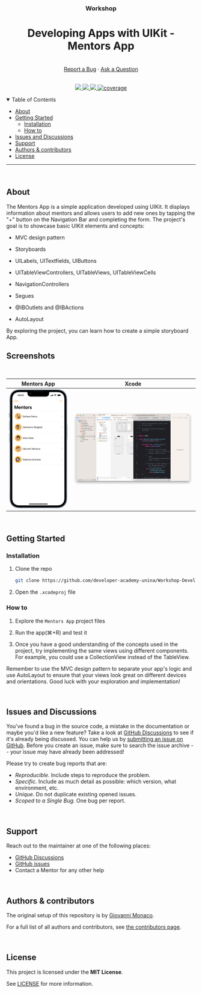 <div align="center">
  <h3>Workshop</h3>
  <h1>Developing Apps with UIKit - Mentors App</h1>
  <br />
    <a href="https://github.com/developer-academy-unina/Workshop-Developing-Apps-with-UIKit/issues/new?assignees=&labels=bug&template=01_BUG_REPORT.md&title=bug%3A+">Report a Bug</a>
  ·
  <a href="https://github.com/developer-academy-unina/Workshop-Developing-Apps-with-UIKit/discussions">Ask a Question</a>
  
</div>
  <br />
<p align="center">
  <a href="#" alt="Version">
    <img src="https://img.shields.io/static/v1?label=Version&message=1.1.0&color=brightgreen" />
  </a>
  <a href="#" alt="XCode Version">
    <img src="https://img.shields.io/static/v1?label=XCode%20Version&message=14.2&color=blue&logo=xcode" />
  </a>        
  <a href="#" alt="Swift Version">
    <img src="https://img.shields.io/static/v1?label=Swift%20Version&message=5.7&color=orange&logo=swift" />
  </a>
  <a href="#" alt="Framework used">
    <img src="https://img.shields.io/static/v1?label=Framework%20used&message=UIKit&color=blue"
            alt="coverage">
  </a>          
</p>

<details open="open">
<summary>Table of Contents</summary>

- [About](#about)
- [Getting Started](#getting-started)
  - [Installation](#installation)
  - [How to](#how-to)
- [Issues and Discussions](#issues-and-discussions)
- [Support](#support)
- [Authors & contributors](#authors--contributors)
- [License](#license)

</details>

---
<br />

## About

The Mentors App is a simple application developed using UIKit. It displays information about mentors and allows users to add new ones by tapping the "+" button on the Navigation Bar and completing the form.
The project's goal is to showcase basic UIKit elements and concepts:

- MVC design pattern

- Storyboards

- UILabels, UITextfields, UIButtons

- UITableViewControllers, UITableViews, UITableViewCells

- NavigationControllers

- Segues

- @IBOutlets and @IBActions

- AutoLayout

By exploring the project, you can learn how to create a simple storyboard App.

## Screenshots

<br>

|                               Mentors App                               |                                  Xcode                                          |
| :-------------------------------------------------------------------: | :--------------------------------------------------------------------: |
| <img src="docs/images/MentorsApp.png" title="Mentors App" width="100%"> | <img src="docs/images/Xcode.png" title="Xcode" width="100%"> |

<br />

## Getting Started

### Installation

1. Clone the repo

   ```sh
   git clone https://github.com/developer-academy-unina/Workshop-Developing-Apps-with-UIKit
   ```

2. Open the ```.xcodeproj``` file

### How to

1. Explore the `Mentors App` project files

2. Run the app(⌘+R) and test it

3. Once you have a good understanding of the concepts used in the project, try implementing the same views using different components. For example, you could use a CollectionView instead of the TableView.

Remember to use the MVC design pattern to separate your app's logic and use AutoLayout to ensure that your views look great on different devices and orientations. Good luck with your exploration and implementation!

<br />

## Issues and Discussions

You've found a bug in the source code, a mistake in the documentation or maybe you'd like a new feature? Take a look at [GitHub Discussions](https://github.com/developer-academy-unina/Workshop-Developing-Apps-with-UIKit/discussions) to see if it's already being discussed. You can help us by [submitting an issue on GitHub](https://github.com/developer-academy-unina/Workshop-Developing-Apps-with-UIKit/issues). Before you create an issue, make sure to search the issue archive -- your issue may have already been addressed!

Please try to create bug reports that are:

- _Reproducible._ Include steps to reproduce the problem.
- _Specific._ Include as much detail as possible: which version, what environment, etc.
- _Unique._ Do not duplicate existing opened issues.
- _Scoped to a Single Bug._ One bug per report.

<br />

## Support

Reach out to the maintainer at one of the following places:

- [GitHub Discussions](https://github.com/developer-academy-unina/Workshop-Developing-Apps-with-UIKit/discussions)
- [GitHub issues](https://github.com/developer-academy-unina/Workshop-Developing-Apps-with-UIKit/issues/new?assignees=&labels=question&template=04_SUPPORT_QUESTION.md&title=support%3A+)
- Contact a Mentor for any other help

<br />

## Authors & contributors

The original setup of this repository is by [Giovanni Monaco](https://github.com/giovannimonaco).

For a full list of all authors and contributors, see [the contributors page](https://github.com/developer-academy-unina/Workshop-Developing-Apps-with-UIKit/contributors).

<br />

## License

This project is licensed under the **MIT License**.

See [LICENSE](LICENSE) for more information.
